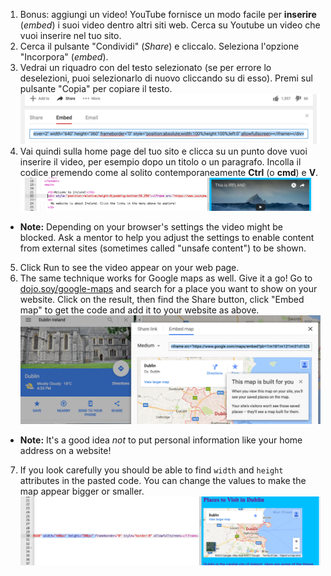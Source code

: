 1. Bonus: aggiungi un video! YouTube fornisce un modo facile per **inserire** (_embed_) i suoi video dentro altri siti web. Cerca su Youtube un video che vuoi inserire nel tuo sito. 
2. Cerca il pulsante "Condividi" (_Share_) e cliccalo. Seleziona l'opzione "Incorpora" (_embed_).
3. Vedrai un riquadro con del testo selezionato (se per errore lo deselezioni, puoi selezionarlo di nuovo cliccando su di esso). Premi sul pulsante "Copia" per copiare il testo.![](assets/EmbedYouTube.png)
4. Vai quindi sulla home page del tuo sito e clicca su un punto dove vuoi inserire il video, per esempio dopo un titolo o un paragrafo. Incolla il codice premendo come al solito contemporaneamente **Ctrl** \(o **cmd**\) e **V**. ![](assets/EmbedYouTube2.png)
 * **Note:** Depending on your browser's settings the video might be blocked. Ask a mentor to help you adjust the settings to enable content from external sites (sometimes called "unsafe content") to be shown.
5. Click Run to see the video appear on your web page.
6. The same technique works for Google maps as well. Give it a go! Go to [dojo.soy/google-maps](http://dojo.soy/google-maps) and search for a place you want to show on your website. Click on the result, then find the Share button, click "Embed map" to get the code and add it to your website as above. ![](assets/EmbedGoogleMap.png)
 * **Note:** It's a good idea _not_ to put personal information like your home address on a website!
7. If you look carefully you should be able to find `width` and `height` attributes in the pasted code. You can change the values to make the map appear bigger or smaller.![](assets/EmbeddedGoogleMapCode.png)




